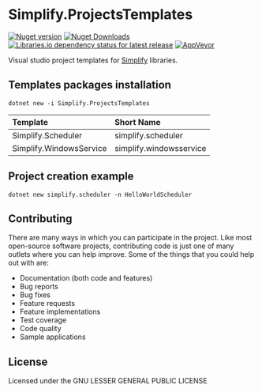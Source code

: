 # Simplify.ProjectsTemplates

[![Nuget version](http://img.shields.io/nuget/vpre/Simplify.ProjectsTemplates)](https://www.nuget.org/packages/Simplify.ProjectsTemplates)
[![Nuget Downloads](https://img.shields.io/nuget/dt/Simplify.ProjectsTemplates)](https://www.nuget.org/packages/Simplify.ProjectsTemplates)
[![Libraries.io dependency status for latest release](https://img.shields.io/librariesio/release/nuget/Simplify.ProjectsTemplates)](https://libraries.io/nuget/Simplify.ProjectsTemplates)
[![AppVeyor](https://img.shields.io/appveyor/ci/i4004/simplify-projectstemplates/master)](https://ci.appveyor.com/project/i4004/simplify-projectstemplates)

Visual studio project templates for [Simplify](https://github.com/SimplifyNet/Simplify) libraries.

## Templates packages installation

```console
dotnet new -i Simplify.ProjectsTemplates
```

| Template                | Short Name              |
| :---------------------- | :---------------------- |
| Simplify.Scheduler      | simplify.scheduler      |
| Simplify.WindowsService | simplify.windowsservice |

## Project creation example

```console
dotnet new simplify.scheduler -n HelloWorldScheduler
```

## Contributing

There are many ways in which you can participate in the project. Like most open-source software projects, contributing code is just one of many outlets where you can help improve. Some of the things that you could help out with are:

- Documentation (both code and features)
- Bug reports
- Bug fixes
- Feature requests
- Feature implementations
- Test coverage
- Code quality
- Sample applications

## License

Licensed under the GNU LESSER GENERAL PUBLIC LICENSE
